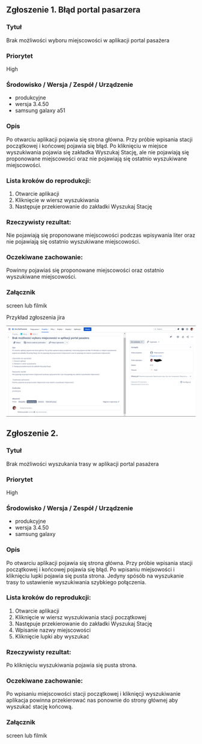 ## Zgłoszenie 1. Błąd portal pasarzera


### Tytuł 

Brak możliwości wyboru miejscowości w aplikacji portal pasażera

### Priorytet

High

### Środowisko / Wersja / Zespół / Urządzenie
 
- produkcyjne  
- wersja 3.4.50 
- samsung galaxy a51

### Opis 
Po otwarciu aplikacji pojawia się strona główna. Przy próbie wpisania stacji początkowej i końcowej pojawia się błąd. Po kliknięciu w miejsce wyszukiwania pojawia się zakładka Wyszukaj Stację, ale nie pojawiają się proponowane miejscowości oraz nie pojawiają się ostatnio wyszukiwane miejscowości.

### Lista kroków do reprodukcji: 
1. Otwarcie aplikacji 
2. Kliknięcie w wiersz wyszukiwania 
3. Następuje przekierowanie do zakładki Wyszukaj Stację
   
### Rzeczywisty rezultat: 
Nie pojawiają się proponowane miejscowości podczas wpisywania liter oraz nie pojawiają się ostatnio wyszukiwane miejscowości. 

### Oczekiwane zachowanie:
Powinny pojawiaś się proponowane miejscowości oraz ostatnio wyszukiwane miejscowości. 

### Załącznik
screen lub filmik

Przykład zgłoszenia jira

![Alt text](zg%C5%82oszenie.png)


## Zgłoszenie 2. 

### Tytuł 

Brak możliwości wyszukania trasy w aplikacji portal pasażera

### Priorytet

High

### Środowisko / Wersja / Zespół / Urządzenie

- produkcyjne  
- wersja 3.4.50 
- samsung galaxy

### Opis 
Po otwarciu aplikacji pojawia się strona główna. Przy próbie wpisania stacji początkowej i końcowej pojawia się błąd. Po wpisaniu miejsowości i kliknięciu lupki pojawia się pusta strona. Jedyny spósób na wyszukanie trasy to ustawienie wyszukiwania szybkiego połączenia. 


### Lista kroków do reprodukcji: 
1. Otwarcie aplikacji 
2. Kliknięcie w wiersz wyszukiwania stacji początkowej
3. Następuje przekierowanie do zakładki Wyszukaj Stację
4. Wpisanie nazwy miejscowości
5. Kliknięcie lupki aby wyszukać

### Rzeczywisty rezultat: 
Po kliknięciu wyszukiwania pojawia się pusta strona.

### Oczekiwane zachowanie:
Po wpisaniu miejscowości stacji początkowej i kliknięcji wyszukiwanie aplikacja powinna przekierować nas ponownie do strony głównej aby wyszukać stację końcową. 

### Załącznik
screen lub filmik


